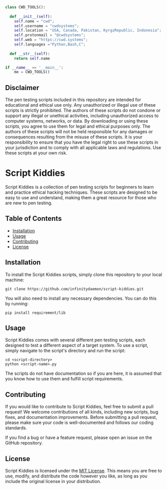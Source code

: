 ```python
class CWD_TOOLS():
    
  def __init__(self):
    self.name = "cwd";
    self.username = "cwdsystems";
    self.location = "USA, Canada, Pakistan, KyrgzRepublic, Indonesia";
    self.protonmail = "@cwdsystems";
    self.web = "https://cwd.systems";
    self.languages ="Python,Bash,C";
  
  def __str__(self):
    return self.name

if __name__ == '__main__':
    me = CWD_TOOLS()
```

## Disclaimer

The pen testing scripts included in this repository are intended for educational and ethical use only. Any unauthorized or illegal use of these scripts is strictly prohibited. The authors of these scripts do not condone or support any illegal or unethical activities, including unauthorized access to computer systems, networks, or data. By downloading or using these scripts, you agree to use them for legal and ethical purposes only. The authors of these scripts will not be held responsible for any damages or consequences resulting from the misuse of these scripts. It is your responsibility to ensure that you have the legal right to use these scripts in your jurisdiction and to comply with all applicable laws and regulations. Use these scripts at your own risk.

# Script Kiddies

Script Kiddies is a collection of pen testing scripts for beginners to learn and practice ethical hacking techniques. These scripts are designed to be easy to use and understand, making them a great resource for those who are new to pen testing.

## Table of Contents

- [Installation](#installation)
- [Usage](#usage)
- [Contributing](#contributing)
- [License](#license)

## Installation

To install the Script Kiddies scripts, simply clone this repository to your local machine:

```
git clone https://github.com/infinitydaemon/script-kiddies.git
```

You will also need to install any necessary dependencies. You can do this by running:

```
pip install requirement/lib
```

## Usage

Script Kiddies comes with several different pen testing scripts, each designed to test a different aspect of a target system. To use a script, simply navigate to the script's directory and run the script:

```
cd <script-directory>
python <script-name>.py
```

The scripts do not have documentation so if you are here, it is assumed that you know how to use them and fulfill script requirements.

## Contributing

If you would like to contribute to Script Kiddies, feel free to submit a pull request! We welcome contributions of all kinds, including new scripts, bug fixes, and documentation improvements. Before submitting a pull request, please make sure your code is well-documented and follows our coding standards.

If you find a bug or have a feature request, please open an issue on the GitHub repository.

## License

Script Kiddies is licensed under the [MIT License](https://github.com/<your-username>/script-kiddies/blob/main/LICENSE). This means you are free to use, modify, and distribute the code however you like, as long as you include the original license in your distribution.
